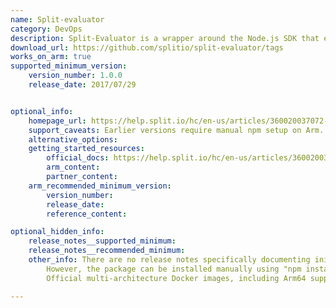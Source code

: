 ```yaml
---
name: Split-evaluator
category: DevOps
description: Split-Evaluator is a wrapper around the Node.js SDK that exposes feature evaluations as a microservice.
download_url: https://github.com/splitio/split-evaluator/tags
works_on_arm: true
supported_minimum_version:
    version_number: 1.0.0
    release_date: 2017/07/29


optional_info:
    homepage_url: https://help.split.io/hc/en-us/articles/360020037072-Split-Evaluator
    support_caveats: Earlier versions require manual npm setup on Arm. Official Arm64 Docker images are available starting from version 2.7.0, simplifying deployment.
    alternative_options:
    getting_started_resources:
        official_docs: https://help.split.io/hc/en-us/articles/360020037072-Split-Evaluator#docker-recommended
        arm_content:
        partner_content:
    arm_recommended_minimum_version:
        version_number:
        release_date:
        reference_content:

optional_hidden_info:
    release_notes__supported_minimum:
    release_notes__recommended_minimum:
    other_info: There are no release notes specifically documenting initial Linux/arm64 support.
        However, the package can be installed manually using "npm install" on Arm systems such as Neoverse N1.
        Official multi-architecture Docker images, including Arm64 support, were introduced starting with version 2.7.0, as noted in the changelog [here](https://github.com/splitio/split-evaluator/blob/master/CHANGES.txt).

---
```

